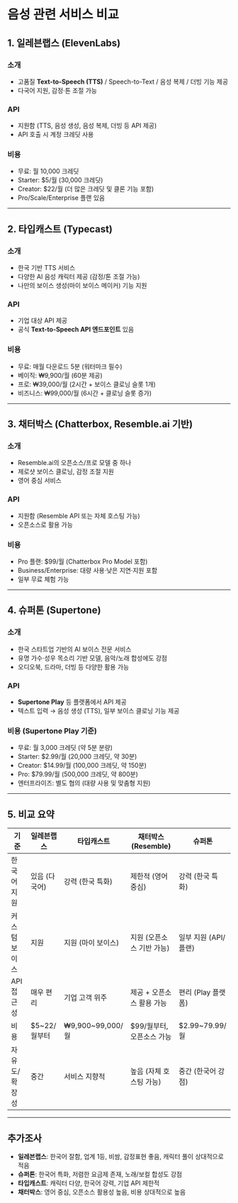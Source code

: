 # 음성 관련 서비스 비교

## 1. 일레븐랩스 (ElevenLabs)

### 소개
- 고품질 **Text-to-Speech (TTS)** / Speech-to-Text / 음성 복제 / 더빙 기능 제공
- 다국어 지원, 감정·톤 조절 가능

### API
- 지원함 (TTS, 음성 생성, 음성 복제, 더빙 등 API 제공)
- API 호출 시 계정 크레딧 사용

### 비용
- 무료: 월 10,000 크레딧
- Starter: $5/월 (30,000 크레딧)
- Creator: $22/월 (더 많은 크레딧 및 클론 기능 포함)
- Pro/Scale/Enterprise 플랜 있음

---

## 2. 타입캐스트 (Typecast)

### 소개
- 한국 기반 TTS 서비스
- 다양한 AI 음성 캐릭터 제공 (감정/톤 조절 가능)
- 나만의 보이스 생성(마이 보이스 메이커) 기능 지원

### API
- 기업 대상 API 제공
- 공식 **Text-to-Speech API 엔드포인트** 있음

### 비용
- 무료: 매월 다운로드 5분 (워터마크 필수)
- 베이직: ₩9,900/월 (60분 제공)
- 프로: ₩39,000/월 (2시간 + 보이스 클로닝 슬롯 1개)
- 비즈니스: ₩99,000/월 (6시간 + 클로닝 슬롯 증가)

---

## 3. 채터박스 (Chatterbox, Resemble.ai 기반)

### 소개
- Resemble.ai의 오픈소스/프로 모델 중 하나
- 제로샷 보이스 클로닝, 감정 조절 지원
- 영어 중심 서비스

### API
- 지원함 (Resemble API 또는 자체 호스팅 가능)
- 오픈소스로 활용 가능

### 비용
- Pro 플랜: $99/월 (Chatterbox Pro Model 포함)
- Business/Enterprise: 대량 사용·낮은 지연·지원 포함
- 일부 무료 체험 가능

---

## 4. 슈퍼톤 (Supertone)

### 소개
- 한국 스타트업 기반의 AI 보이스 전문 서비스
- 유명 가수·성우 목소리 기반 모델, 음악/노래 합성에도 강점
- 오디오북, 드라마, 더빙 등 다양한 활용 가능

### API
- **Supertone Play** 등 플랫폼에서 API 제공
- 텍스트 입력 → 음성 생성 (TTS), 일부 보이스 클로닝 기능 제공

### 비용 (Supertone Play 기준)
- 무료: 월 3,000 크레딧 (약 5분 분량)
- Starter: $2.99/월 (20,000 크레딧, 약 30분)
- Creator: $14.99/월 (100,000 크레딧, 약 150분)
- Pro: $79.99/월 (500,000 크레딧, 약 800분)
- 엔터프라이즈: 별도 협의 (대량 사용 및 맞춤형 지원)

---

## 5. 비교 요약

| 기준          | 일레븐랩스    | 타입캐스트         | 채터박스 (Resemble)       | 슈퍼톤                |
| ------------- | ------------- | ------------------ | ------------------------- | --------------------- |
| 한국어 지원   | 있음 (다국어) | 강력 (한국 특화)   | 제한적 (영어 중심)        | 강력 (한국 특화)      |
| 커스텀 보이스 | 지원          | 지원 (마이 보이스) | 지원 (오픈소스 기반 가능) | 일부 지원 (API/플랜)  |
| API 접근성    | 매우 편리     | 기업 고객 위주     | 제공 + 오픈소스 활용 가능 | 편리 (Play 플랫폼)    |
| 비용          | $5~22/월부터  | ₩9,900~99,000/월   | $99/월부터, 오픈소스 가능 | $2.99~79.99/월        |
| 자유도/확장성 | 중간          | 서비스 지향적      | 높음 (자체 호스팅 가능)   | 중간 (한국어 강점)    |

---

## 추가조사
- **일레븐랩스**: 한국어 잘함, 업계 1등, 비쌈, 감정표현 좋음, 캐릭터 풀이 상대적으로 적음  
- **슈퍼톤**: 한국어 특화, 저렴한 요금제 존재, 노래/보컬 합성도 강점  
- **타입캐스트**: 캐릭터 다양, 한국어 강력, 기업 API 제한적  
- **채터박스**: 영어 중심, 오픈소스 활용성 높음, 비용 상대적으로 높음
